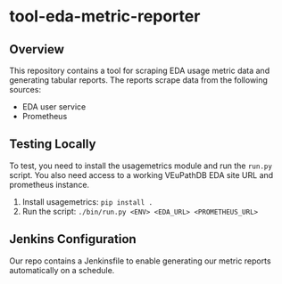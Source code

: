 # tool-eda-metric-reporter

## Overview
This repository contains a tool for scraping EDA usage metric data and generating tabular reports. The reports scrape data from the following sources:
* EDA user service
* Prometheus

## Testing Locally
To test, you need to install the usagemetrics module and run the `run.py` script. You also need access to a working VEuPathDB EDA site URL and prometheus instance.

1. Install usagemetrics: `pip install .`
2. Run the script: `./bin/run.py <ENV> <EDA_URL> <PROMETHEUS_URL>`

## Jenkins Configuration
Our repo contains a Jenkinsfile to enable generating our metric reports automatically on a schedule. 